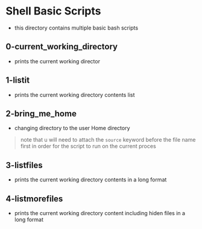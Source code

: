 # Shell Basic Scripts
- this directory contains multiple basic bash scripts

## 0-current_working_directory
- prints the current working director

## 1-listit
- prints the current working directory contents list

## 2-bring_me_home
- changing directory to the user Home directory
> note that u will need to attach the `source` keyword before the file name first in order for the script to run on the current proces

## 3-listfiles
- prints the current working directory contents in a long format

## 4-listmorefiles
- prints the current working directory content including hiden files in a long format
